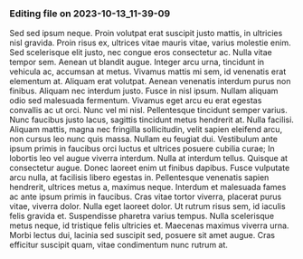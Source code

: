

### Editing file on 2023-10-13_11-39-09

Sed sed ipsum neque. Proin volutpat erat suscipit justo mattis, in ultricies nisl gravida. Proin risus ex, ultrices vitae mauris vitae, varius molestie enim. Sed scelerisque elit justo, nec congue eros consectetur ac. Nulla vitae tempor sem. Aenean ut blandit augue. Integer arcu urna, tincidunt in vehicula ac, accumsan at metus. Vivamus mattis mi sem, id venenatis erat elementum at. Aliquam erat volutpat. Aenean venenatis interdum purus non finibus. Aliquam nec interdum justo. Fusce in nisl ipsum. Nullam aliquam odio sed malesuada fermentum.
Vivamus eget arcu eu erat egestas convallis ac ut orci. Nunc vel mi nisl. Pellentesque tincidunt semper varius. Nunc faucibus justo lacus, sagittis tincidunt metus hendrerit at. Nulla facilisi. Aliquam mattis, magna nec fringilla sollicitudin, velit sapien eleifend arcu, non cursus leo nunc quis massa. Nullam eu feugiat dui. Vestibulum ante ipsum primis in faucibus orci luctus et ultrices posuere cubilia curae;
In lobortis leo vel augue viverra interdum. Nulla at interdum tellus. Quisque at consectetur augue. Donec laoreet enim ut finibus dapibus. Fusce vulputate arcu nulla, at facilisis libero egestas in. Pellentesque venenatis sapien hendrerit, ultrices metus a, maximus neque. Interdum et malesuada fames ac ante ipsum primis in faucibus. Cras vitae tortor viverra, placerat purus vitae, viverra dolor. Nulla eget laoreet dolor. Ut rutrum risus sem, id iaculis felis gravida et. Suspendisse pharetra varius tempus. Nulla scelerisque metus neque, id tristique felis ultricies et. Maecenas maximus viverra urna. Morbi lectus dui, lacinia sed suscipit sed, posuere sit amet augue. Cras efficitur suscipit quam, vitae condimentum nunc rutrum at.


